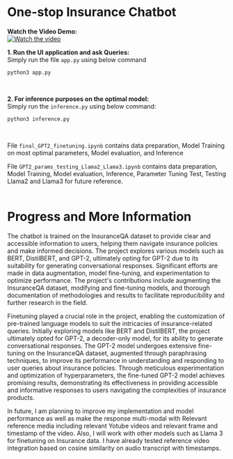 # One-stop Insurance Chatbot

**Watch the Video Demo:**  
[![Watch the video](https://img.youtube.com/vi/YourVideoIDHere/0.jpg)]([video/InsuranceGPT.mp4](https://github.com/raj-maharajwala/Insurance-Chatbot-Fine-tuning-GPT2-Llama2/assets/95955903/78fb2081-4349-4e5a-b906-a011962be3da))

**1. Run the UI application and ask Queries:**<br>
Simply run the file `app.py` using below command 
```{python} 
python3 app.py 
```
<br>

**2. For inference purposes on the optimal model:**<br>
Simply run the `inference.py` using below command:
```{python} 
python3 inference.py 
```
<br>

File `final_GPT2_finetuning.ipynb` contains data preparation, Model Training on most optimal parameters, Model evaluation, and Inference

File `GPT2_params_testing_Llama2_Llama3.ipynb` contains data preparation, Model Training, Model evaluation, Inference, Parameter Tuning Test, Testing Llama2 and Llama3 for future reference.
<br><br>

# Progress and More Information

The chatbot is trained on the InsuranceQA dataset to provide clear and accessible information to users, helping them navigate insurance policies and make informed decisions. The project explores various models such as BERT, DistilBERT, and GPT-2, ultimately opting for GPT-2 due to its suitability for generating conversational responses. Significant efforts are made in data augmentation, model fine-tuning, and experimentation to optimize performance. The project's contributions include augmenting the InsuranceQA dataset, modifying and fine-tuning models, and thorough documentation of methodologies and results to facilitate reproducibility and further research in the field.

Finetuning played a crucial role in the project, enabling the customization of pre-trained language models to suit the intricacies of insurance-related queries. Initially exploring models like BERT and DistilBERT, the project ultimately opted for GPT-2, a decoder-only model, for its ability to generate conversational responses. The GPT-2 model undergoes extensive fine-tuning on the InsuranceQA dataset, augmented through paraphrasing techniques, to improve its performance in understanding and responding to user queries about insurance policies. Through meticulous experimentation and optimization of hyperparameters, the fine-tuned GPT-2 model achieves promising results, demonstrating its effectiveness in providing accessible and informative responses to users navigating the complexities of insurance products.

In future, I am planning to improve my implementation and model performance as well as make the response multi-modal with Relevant reference media including relevant Yotube videos and relevant frame and timestamp of the video. Also, I will work with other models such as Llama 3 for finetuning on Insurance data. I have already tested reference video integration based on cosine similarity on audio transcript with timestamps.

